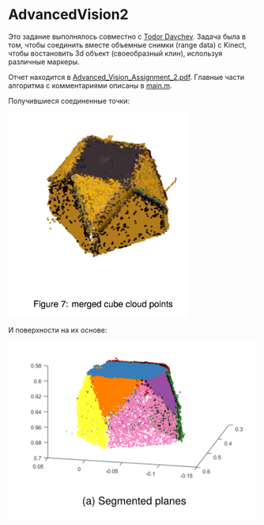 # AdvancedVision2

Это задание выполнялось совместно с  [Todor Davchev](https://github.com/yadrimz/3D-Modelling-Kinect). 
Задача была в том, чтобы соединить вместе объемные снимки (range data) с Kinect, чтобы
востановить 3d объект (своеобразный клин), используя различные маркеры. 

Отчет находится в [Advanced_Vision_Assignment_2.pdf](https://github.com/rb-kuddai/av_ru/blob/master/Advanced_Vision_Assignment_2.pdf).
Главные части алгоритма с комментариями описаны в [main.m](https://github.com/yadrimz/3D-Modelling-Kinect/blob/master/main.m). 

Получившиеся соединенные точки:

![merged_cube](https://github.com/rb-kuddai/av_ru/blob/master/merged_cube.png)

И поверхности на их основе:

![planes](https://github.com/rb-kuddai/av_ru/blob/master/extracted_planes.png)
